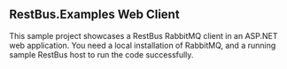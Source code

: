 ## RestBus.Examples Web Client ##

This sample project showcases a RestBus RabbitMQ client in an ASP.NET web application.
You need a local installation of RabbitMQ, and a running sample RestBus host to run the code successfully.
